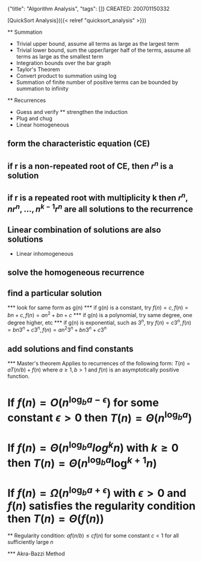{"title": "Algorithm Analysis", "tags": []}
CREATED: 200701150332

[QuickSort Analysis]({{< relref "quicksort_analysis" >}})

** Summation
 * Trivial upper bound, assume all terms as large as the largest term
 * Trivial lower bound, sum the upper/larger half of the terms, assume all terms as large as the smallest term
 * Integration bounds over the bar graph
 * Taylor's Theorem
 * Convert product to summation using log
 * Summation of finite number of positive terms can be bounded by summation to infinity

** Recurrences
 * Guess and verify
 ** strengthen the induction
 * Plug and chug
 * Linear homogeneous
## form the characteristic equation (CE)
## if r is a non-repeated root of CE, then $r^n$ is a solution
## if r is a repeated root with multiplicity k then $r^n, nr^n, \ldots, n^{k-1}r^n$ are all solutions to the recurrence
## Linear combination of solutions are also solutions
 * Linear inhomogeneous
## solve the homogeneous recurrence
## find a particular solution
 *** look for same form as g(n)
 *** if g(n) is a constant, try $f(n) = c, f(n) = bn + c, f(n) = an^2 + bn + c$
 *** if g(n) is a polynomial, try same degree, one degree higher, etc
 *** if g(n) is exponential, such as $3^n$, try $f(n) = c3^n, f(n) = bn3^n + c3^n, f(n) = an^2 3^n + bn3^n + c3^n$
## add solutions and find constants

*** Master's theorem
Applies to recurrences of the following form:
$T(n) = aT(n/b) + f(n)$ where $a \ge 1, b > 1$ and $f(n)$ is an asymptotically positive function.
# If $f(n) = O(n^{\log_b a - \epsilon})$ for some constant $\epsilon > 0$ then $T(n) = \Theta(n^{\log_b a})$
# If $f(n) = \Theta(n^{\log_b a} log^k n)$ with $k \ge 0$ then $T(n) = \Theta(n^{\log_b a}\log^{k+1} n)$
# If $f(n) = \Omega(n^{\log_b a + \epsilon})$ with $\epsilon > 0$ and $f(n)$ satisfies the regularity condition then $T(n) = \Theta(f(n))$
 ** Regularity condition: $af(n/b) \le cf(n)$ for some constant $c < 1$ for all sufficiently large $n$

*** Akra-Bazzi Method

